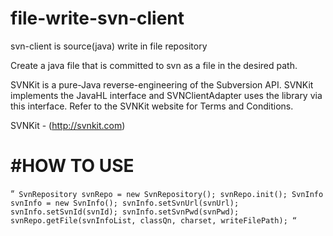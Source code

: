 # file-write-svn-client
svn-client is source(java) write in file repository

Create a java file that is committed to svn as a file in the desired path.

SVNKit is a pure-Java reverse-engineering of the Subversion API. SVNKit implements the JavaHL interface and SVNClientAdapter uses the library via this interface. Refer to the SVNKit website for Terms and Conditions.

SVNKit - (http://svnkit.com)


#HOW TO USE
==========
“`
SvnRepository svnRepo = new SvnRepository();
svnRepo.init();
SvnInfo svnInfo = new SvnInfo();
svnInfo.setSvnUrl(svnUrl);
svnInfo.setSvnId(svnId);
svnInfo.setSvnPwd(svnPwd);
svnRepo.getFile(svnInfoList, classQn, charset, writeFilePath);
“`
